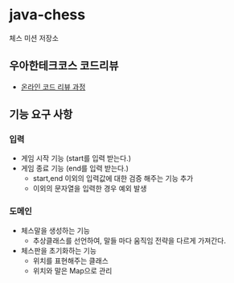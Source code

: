 # java-chess

체스 미션 저장소

## 우아한테크코스 코드리뷰

- [온라인 코드 리뷰 과정](https://github.com/woowacourse/woowacourse-docs/blob/master/maincourse/README.md)

## 기능 요구 사항
### 입력
- 게임 시작 기능 (start를 입력 받는다.)
- 게임 종료 기능 (end를 입력 받는다.)
  - start,end 이외의 입력값에 대한 검증 해주는 기능 추가
  - 이외의 문자열을 입력한 경우 예외 발생

### 도메인
- 체스말을 생성하는 기능
  - 추상클래스를 선언하여, 말들 마다 움직임 전략을 다르게 가져간다.
- 체스판을 초기화하는 기능
  - 위치를 표현해주는 클래스
  - 위치와 말은 Map으로 관리

